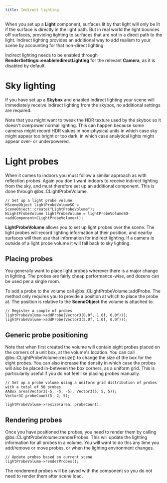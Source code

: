 ```yaml
---
title: Indirect lighting
---
```


When you set up a **Light** component, surfaces lit by that light will only be lit if the surface is directly in the light path. But in real world the light bounces off surfaces, providing lighting to surfaces that are not in a direct path to the light. Indirect lighting provides an additional way to add realism to your scene by accounting for that non-direct lighting.

Indirect lighting needs to be enabled through **RenderSettings::enableIndirectLighting** for the relevant **Camera**, as it is disabled by default.

# Sky lighting
If you have set up a **Skybox** and enabled indirect lighting your scene will immediately receive indirect lighting from the skybox, no additional settings are required.

Note that you might want to tweak the HDR texture used by the skybox so it doesn't overpower normal lighting. This can happen because some cameras might record HDR values in non-physical units in which case sky might appear too bright or too dark, in which case analytical lights might appear over- or underpowered.

# Light probes
When it comes to indoors you must follow a similar approach as with reflection probes. Again you don't want indoors to receive indirect lighting from the sky, and must therefore set up an additional component. This is done through @bs::CLightProbeVolume. 

~~~~~~~~~~~~~{.cpp}
// Set up a light probe volume
HSceneObject lightProbeVolumeSO = SceneObject::create("LightProbeVolume");
HLightProbeVolume lightProbeVolume = lightProbeVolumeSO->addComponent<CLightProbeVolume>();
~~~~~~~~~~~~~

**LightProbeVolume** allows you to set up light probes over the scene. The light probes will record lighting information at their position, and nearby surfaces will then use that information for indirect lighting. If a camera is outside of a light probe volume it will fall back to sky lighting. 

## Placing probes
You generally want to place light probes wherever there is a major change in lighting. The probes are fairly cheap performance-wise, and dozens can be used per a single room. 

To add a probe to the volume call @bs::CLightProbeVolume::addProbe. The method only requires you to provide a position at which to place the probe at. The position is relative to the **SceneObject** the volume is attached to. 

~~~~~~~~~~~~~{.cpp}
// Register a couple of probes
lightProbeVolume->addProbe(Vector3(0.0f, 1.0f, 0.0f)));
lightProbeVolume->addProbe(Vector3(5.0f, 1.0f, 0.0f)));
~~~~~~~~~~~~~

## Generic probe positioning
Note that when first created the volume will contain eight probes placed on the corners of a unit box, at the volume's location. You can call @bs::CLightProbeVolume::resize() to change the size of the box for the eight probes. You can also increase the density in which case the probes will also be placed in-between the box corners, as a uniform grid. This is particularily useful if you do not feel like placing probes manually.

~~~~~~~~~~~~~{.cpp}
// Set up a probe volume using a uniform grid distribution of probes with a total of 50 probes
AABox area(Vector3(-5, -5, -5), Vector3(5, 5, 5));
Vector3I probeCount(5, 2, 5);

lightProbeVolume->resize(area, probeCount);
~~~~~~~~~~~~~

## Rendering probes
Once you have positioned the probes, you need to render them by calling @bs::CLightProbeVolume::renderProbes. This will update the lighting information for all probes in a volume. You will want to do this any time you add/remove or move probes, or when the lighting environment changes.

~~~~~~~~~~~~~{.cpp}
// Update probes based on current scene
lightProbeVolume->renderProbes();
~~~~~~~~~~~~~

The renderered probes will be saved with the component so you do not need to render them after scene load.